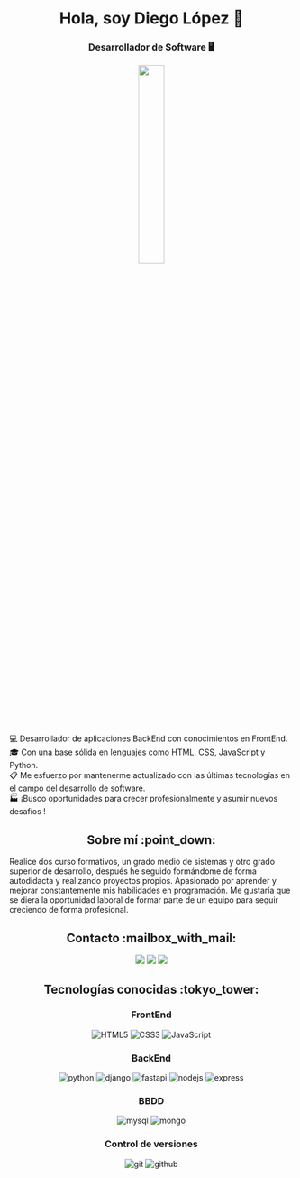 <div align="center">
  <h1>Hola, soy Diego López 👋</h1>
  <h3>Desarrollador de Software 🖥️</h3>
  <img width="30%" src="https://www.gruposicom.com/wp-content/uploads/2022/07/php-vigo.png">
</div>
<div>
  <p>
      💻 Desarrollador de aplicaciones BackEnd con conocimientos en FrontEnd.</br>
      🎓 Con una base sólida en lenguajes como HTML, CSS, JavaScript y Python.</br>
      📋 Me esfuerzo por mantenerme actualizado con las últimas tecnologías en el campo del desarrollo de software.</br> 
      🏭 ¡Busco oportunidades para crecer profesionalmente y asumir nuevos desafíos !
</p>
</div>

<div>
  <h2 align="center">Sobre mí :point_down:</h2>
  <p>
Realice dos curso formativos, un grado medio de sistemas y otro grado superior de desarrollo, después he seguido formándome de forma autodidacta y realizando proyectos propios.  Apasionado por aprender y mejorar constantemente mis habilidades en programación. Me gustaría que se diera la oportunidad laboral de formar parte de un equipo para seguir creciendo de forma profesional.
</p>
</div>

<div align="center">
  <h2>Contacto :mailbox_with_mail:</h2>
  <a href=mailto:["diego@diegodev.site"] target="_blank" rel="noopener"><img src="https://img.shields.io/badge/Gmail-D14836?style=for-the-badge&logo=gmail&logoColor=white"></a>
  <a href="https://www.linkedin.com/in/diegodevsite/" target="_blank" rel="noopener"><img src="https://img.shields.io/badge/LinkedIn-0077B5?style=for-the-badge&logo=linkedin&logoColor=white"></a>
  <a href="https://github.com/diegolopez-dev" target="_blank" rel="noopener"><img src="https://img.shields.io/badge/GitHub-100000?style=for-the-badge&logo=github&logoColor=white"></a>
</div>

<div align="center">
  <h2>Tecnologías conocidas :tokyo_tower:</h2>
  
  <h3>FrontEnd</h3>
  <img alt="HTML5" title="HTML5" src="https://skillicons.dev/icons?i=html">
  <img alt="CSS3" title="CSS3" src="https://skillicons.dev/icons?i=css">
  <img alt="JavaScript" title="JavaScript" src="https://skillicons.dev/icons?i=js">
  
  <h3>BackEnd</h3>
  <img alt="python" title="python" src="https://skillicons.dev/icons?i=python">
  <img alt="django" title="django" src="https://skillicons.dev/icons?i=django">
  <img alt="fastapi" title="fastapi" src="https://skillicons.dev/icons?i=fastapi">
  <img alt="nodejs" title="nodejs" src="https://skillicons.dev/icons?i=nodejs">
  <img alt="express" title="express" src="https://skillicons.dev/icons?i=express">

  <h3>BBDD</h3>
  <img alt="mysql" title="mysql" src="https://skillicons.dev/icons?i=mysql">
  <img alt="mongo" title="mongo" src="https://skillicons.dev/icons?i=mongo">

  <h3>Control de versiones</h3>
  <img alt="git" title="git" src="https://skillicons.dev/icons?i=git">
  <img alt="github" title="github" src="https://skillicons.dev/icons?i=github">
</div>
